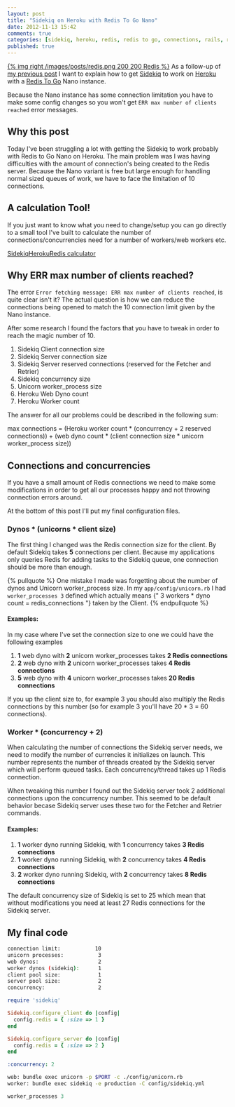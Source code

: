 ```yaml
---
layout: post
title: "Sidekiq on Heroku with Redis To Go Nano"
date: 2012-11-13 15:42
comments: true
categories: [sidekiq, heroku, redis, redis to go, connections, rails, ruby, threading]
published: true
---
```


[{% img right /images/posts/redis.png 200 200 Redis %}](/blog/2012/11/13/sidekiq-on-heroku-with-redistogo-nano/) As a follow-up of [my previous post](/blog/2012/11/13/scalable-heroku-worker-for-sidekiq/) I want to explain how to get [Sidekiq](http://sidekiq.org/) to work on [Heroku](http://www.heroku.com) with a [Redis To Go](https://addons.heroku.com/redistogo) Nano instance.

Because the Nano instance has some connection limitation you have to make some config changes so you won't get `ERR max number of clients reached` error messages.

<!-- more -->

## Why this post

Today I've been struggling a lot with getting the Sidekiq to work probably with Redis to Go Nano on Heroku. The main problem was I was having difficulties with the amount of connection's being created to the Redis server. Because the Nano variant is free but large enough for handling normal sized queues of work, we have to face the limitation of 10 connections.

## A calculation Tool!

If you just want to know what you need to change/setup you can go directly to a small tool I've built to calculate the number of connections/concurrencies need for a number of workers/web workers etc.

<a href="http://manuelvanrijn.nl/sidekiq-heroku-redis-calc" class="special_button">SidekiqHerokuRedis calculator</a>

## Why ERR max number of clients reached?

The error `Error fetching message: ERR max number of clients reached`, is quite clear isn't it? The actual question is how we can reduce the connections being opened to match the 10 connection limit given by the Nano instance.

After some research I found the factors that you have to tweak in order to reach the magic number of 10.

1. Sidekiq Client connection size
2. Sidekiq Server connection size
3. Sidekiq Server reserved connections (reserved for the Fetcher and Retrier)
4. Sidekiq concurrency size
5. Unicorn worker_process size
6. Heroku Web Dyno count
7. Heroku Worker count

The answer for all our problems could be described in the following sum:

max connections = (Heroku worker count * (concurrency + 2 reserved connections)) + (web dyno count * (client connection size * unicorn worker_process size))

## Connections and concurrencies

If you have a small amount of Redis connections we need to make some modifications in order to get all our processes happy and not throwing connection errors around.

At the bottom of this post I'll put my final configuration files.

### Dynos * (unicorns * client size)

The first thing I changed was the Redis connection size for the client. By default Sidekiq takes **5** connections per client. Because my applications only queries Redis for adding tasks to the Sidekiq queue, one connection should be more than enough.

{% pullquote %}
One mistake I made was forgetting about the number of dynos and Unicorn worker_process size. In my `app/config/unicorn.rb` I had `worker_processes 3` defined which actually means {" 3 workers * dyno count = redis_connections "} taken by the Client.
{% endpullquote %}

#### Examples:

In my case where I've set the connection size to one we could have the following examples

1. **1** web dyno with **2** unicorn worker_processes takes **2 Redis connections**
2. **2** web dyno with **2** unicorn worker_processes takes **4 Redis connections**
3. **5** web dyno with **4** unicorn worker_processes takes **20 Redis connections**

If you up the client size to, for example 3 you should also multiply the Redis connections by this number (so for example 3 you'll have 20 * 3 = 60 connections).

### Worker * (concurrency + 2)

When calculating the number of connections the Sidekiq server needs, we need to modify the number of currencies it initializes on launch. This number represents the number of threads created by the Sidekiq server which will perform queued tasks. Each concurrency/thread takes up 1 Redis connection.

When tweaking this number I found out the Sidekiq server took 2 additional connections upon the concurrency number. This seemed to be default behavior becase Sidekiq server uses these two for the Fetcher and Retrier commands.

#### Examples:

1. **1** worker dyno running Sidekiq, with **1** concurrency takes **3 Redis connections**
2. **1** worker dyno running Sidekiq, with **2** concurrency takes **4 Redis connections**
3. **2** worker dyno running Sidekiq, with **2** concurrency takes **8 Redis connections**

The default concurrency size of Sidekiq is set to 25 which mean that without modifications you need at least 27 Redis connections for the Sidekiq server.

## My final code

``` bash
connection limit:           10
unicorn processes:           3
web dynos:                   2
worker dynos (sidekiq):      1
client pool size:            1
server pool size:            2
concurrency:                 2
```

``` ruby app/config/initializers/sidekiq.rb
require 'sidekiq'

Sidekiq.configure_client do |config|
  config.redis = { :size => 1 }
end

Sidekiq.configure_server do |config|
  config.redis = { :size => 2 }
end
```

``` yaml app/config/sidekiq.yml
:concurrency: 2
```

``` bash Procfile
web: bundle exec unicorn -p $PORT -c ./config/unicorn.rb
worker: bundle exec sidekiq -e production -C config/sidekiq.yml
```

``` ruby app/config/unicorn.rb
worker_processes 3
```
